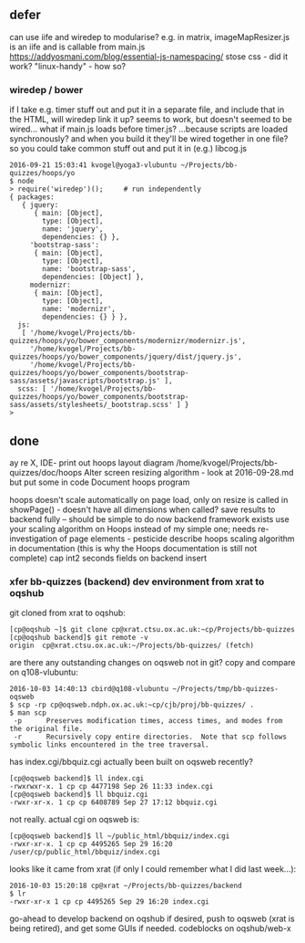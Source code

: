 
## defer

can use iife and wiredep to modularise? e.g. in matrix, imageMapResizer.js is an iife and is callable from main.js
https://addyosmani.com/blog/essential-js-namespacing/
stose css - did it work?
"linux-handy" - how so?

### wiredep / bower

if I take e.g. timer stuff out and put it in a separate file, and include that in the HTML, will wiredep link it up?
seems to work, but doesn't seemed to be wired... what if main.js loads before timer.js?
...because scripts are loaded synchronously?
and when you build it they'll be wired together in one file?
so you could take common stuff out and put it in (e.g.) libcog.js

    2016-09-21 15:03:41 kvogel@yoga3-vlubuntu ~/Projects/bb-quizzes/hoops/yo
    $ node
    > require('wiredep')();     # run independently
    { packages: 
       { jquery: 
          { main: [Object],
            type: [Object],
            name: 'jquery',
            dependencies: {} },
         'bootstrap-sass': 
          { main: [Object],
            type: [Object],
            name: 'bootstrap-sass',
            dependencies: [Object] },
         modernizr: 
          { main: [Object],
            type: [Object],
            name: 'modernizr',
            dependencies: {} } },
      js: 
       [ '/home/kvogel/Projects/bb-quizzes/hoops/yo/bower_components/modernizr/modernizr.js',
         '/home/kvogel/Projects/bb-quizzes/hoops/yo/bower_components/jquery/dist/jquery.js',
         '/home/kvogel/Projects/bb-quizzes/hoops/yo/bower_components/bootstrap-sass/assets/javascripts/bootstrap.js' ],
      scss: [ '/home/kvogel/Projects/bb-quizzes/hoops/yo/bower_components/bootstrap-sass/assets/stylesheets/_bootstrap.scss' ] }
    > 



## done

ay re X, IDE-
print out hoops layout diagram /home/kvogel/Projects/bb-quizzes/doc/hoops
Alter screen resizing algorithm - look at 2016-09-28.md but put some in code
Document hoops program

hoops doesn't scale automatically on page load, only on resize
    is called in showPage() - doesn't have all dimensions when called?
save results to backend fully – should be simple to do now backend framework exists
use your scaling algorithm on Hoops instead of my simple one; needs re-investigation of page elements - pesticide
describe hoops scaling algorithm in documentation (this is why the Hoops documentation is still not complete)
cap int2 seconds fields on backend insert

### xfer bb-quizzes (backend) dev environment from xrat to oqshub

git cloned from xrat to oqshub:

    [cp@oqshub ~]$ git clone cp@xrat.ctsu.ox.ac.uk:~cp/Projects/bb-quizzes
    [cp@oqshub backend]$ git remote -v
    origin  cp@xrat.ctsu.ox.ac.uk:~/Projects/bb-quizzes/ (fetch)

are there any outstanding changes on oqsweb not in git? copy and compare on q108-vlubuntu:

    2016-10-03 14:40:13 cbird@q108-vlubuntu ~/Projects/tmp/bb-quizzes-oqsweb
    $ scp -rp cp@oqsweb.ndph.ox.ac.uk:~cp/cjb/proj/bb-quizzes/ .
    $ man scp
     -p      Preserves modification times, access times, and modes from the original file.
     -r      Recursively copy entire directories.  Note that scp follows symbolic links encountered in the tree traversal.

has index.cgi/bbquiz.cgi actually been built on oqsweb recently?

    [cp@oqsweb backend]$ ll index.cgi
    -rwxrwxr-x. 1 cp cp 4477198 Sep 26 11:33 index.cgi
    [cp@oqsweb backend]$ ll bbquiz.cgi
    -rwxr-xr-x. 1 cp cp 6408789 Sep 27 17:12 bbquiz.cgi

not really. actual cgi on oqsweb is:

    [cp@oqsweb backend]$ ll ~/public_html/bbquiz/index.cgi
    -rwxr-xr-x. 1 cp cp 4495265 Sep 29 16:20 /user/cp/public_html/bbquiz/index.cgi

looks like it came from xrat (if only I could remember what I did last week...):

    2016-10-03 15:20:18 cp@xrat ~/Projects/bb-quizzes/backend
    $ lr
    -rwxr-xr-x 1 cp cp 4495265 Sep 29 16:20 index.cgi


go-ahead to develop backend on oqshub if desired, push to oqsweb (xrat is being retired), and get some GUIs if needed.
codeblocks on oqshub/web-x
